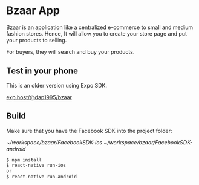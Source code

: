 # Bzaar App

Bzaar is an application like a centralized e-commerce to small and medium fashion stores.
Hence, It will allow you to create your store page and put your products to selling.

For buyers, they will search and buy your products.


## Test in your phone

This is an older version using Expo SDK.

[exp.host/@dap1995/bzaar](https://exp.host/@dap1995/bzaar)

## Build

Make sure that you have the Facebook SDK into the project folder:

*~/workspace/bzaar/FacebookSDK-ios*
*~/workspace/bzaar/FacebookSDK-android*

```bash
$ npm install
$ react-native run-ios
or
$ react-native run-android
```

